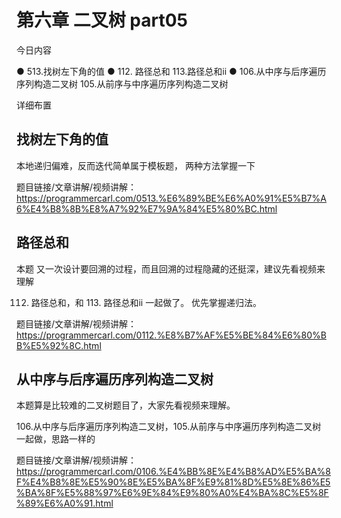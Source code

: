 # 第六章 二叉树 part05
  今日内容 

● 513.找树左下角的值
● 112. 路径总和  113.路径总和ii
● 106.从中序与后序遍历序列构造二叉树 105.从前序与中序遍历序列构造二叉树

 详细布置 

##  找树左下角的值  

本地递归偏难，反而迭代简单属于模板题， 两种方法掌握一下 

题目链接/文章讲解/视频讲解：https://programmercarl.com/0513.%E6%89%BE%E6%A0%91%E5%B7%A6%E4%B8%8B%E8%A7%92%E7%9A%84%E5%80%BC.html  

## 路径总和  

本题 又一次设计要回溯的过程，而且回溯的过程隐藏的还挺深，建议先看视频来理解 

112. 路径总和，和 113. 路径总和ii 一起做了。 优先掌握递归法。

题目链接/文章讲解/视频讲解：https://programmercarl.com/0112.%E8%B7%AF%E5%BE%84%E6%80%BB%E5%92%8C.html  

## 从中序与后序遍历序列构造二叉树 

本题算是比较难的二叉树题目了，大家先看视频来理解。 

106.从中序与后序遍历序列构造二叉树，105.从前序与中序遍历序列构造二叉树 一起做，思路一样的

题目链接/文章讲解/视频讲解：https://programmercarl.com/0106.%E4%BB%8E%E4%B8%AD%E5%BA%8F%E4%B8%8E%E5%90%8E%E5%BA%8F%E9%81%8D%E5%8E%86%E5%BA%8F%E5%88%97%E6%9E%84%E9%80%A0%E4%BA%8C%E5%8F%89%E6%A0%91.html 
